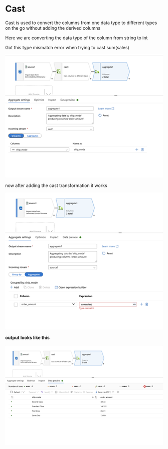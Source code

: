 # Cast

Cast is used to convert the columns from one data type to different types on the go without adding the derived columns

Here we are converting the data type of the column from string to int

Got this type mismatch error when trying to cast sum(sales)

<img width="900" alt="cast" src="https://github.com/rajeshreddy185/polls/blob/main/mysite3-20210509T044718Z-001/mysite3/Screenshot%202025-09-25%20at%209.19.06%20AM.png" />

now after adding the cast transformation it works

<img width="900" alt="cast1" src="https://github.com/rajeshreddy185/polls/blob/main/mysite3-20210509T044718Z-001/mysite3/Screenshot%202025-09-25%20at%209.27.43%20AM.png" />

**output looks like this**

<img width="900" alt="aggregate" src="https://github.com/rajeshreddy185/polls/blob/main/mysite3-20210509T044718Z-001/mysite3/Screenshot%202025-09-25%20at%209.18.56%20AM.png" />